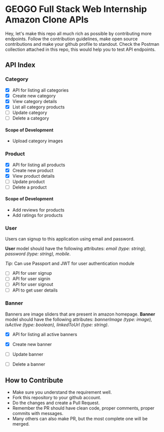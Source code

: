 # GEOGO Full Stack Web Internship Amazon Clone APIs
Hey, let's make this repo all much rich as possible by contributing more endpoints. Follow the contribution guidelines, make open source contributions and make your github profile to standout. Check the Postman collection attached in this repo, this would help you to test API endpoints.

## API Index

### Category
- [x] API for listing all categories
- [x] Create new category
- [x] View category details
- [x] List all category products
- [ ] Update category
- [ ] Delete a category

#### Scope of Development
- Upload category images

### Product
- [x] API for listing all products
- [x] Create new product
- [x] View product details
- [ ] Update product
- [ ] Delete a product

#### Scope of Development
- Add reviews for products
- Add ratings for products

### User
Users can signup to this application using email and password. 

__User__ model should have the following attributes: *email (type: string), password (type: string), mobile*.

*Tip:* Can use Passport and JWT for user authentication module
- [ ] API for user signup
- [ ] API for user signin
- [ ] API for user signout
- [ ] API to get user details

### Banner
Banners are image sliders that are present in amazon homepage. 
**Banner** model should have the following attributes: *bannerImage (type: image), isActive (type: boolean), linkedToUrl (type: string)*.
- [x] API for listing all active banners
- [x] Create new banner
- [ ] Update banner
- [ ] Delete a banner



## How to Contribute
- Make sure you understand the requirement well.
- Fork this repository to your github account.
- Do the changes and create a Pull Request.
- Remember the PR should have clean code, proper comments, proper commits with messages.
- Many others can also make PR, but the most complete one will be merged.
